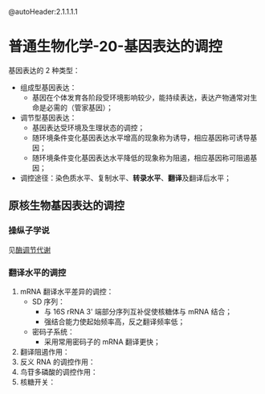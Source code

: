 @autoHeader:2.1.1.1.1

# 普通生物化学-20-基因表达的调控

基因表达的 2 种类型：
- 组成型基因表达：
  - 基因在个体发育各阶段受环境影响较少，能持续表达，表达产物通常对生命是必需的（管家基因）；
- 调节型基因表达：
  - 基因表达受环境及生理状态的调控；
  - 随环境条件变化基因表达水平增高的现象称为诱导，相应基因称可诱导基因；
  - 随环境条件变化基因表达水平降低的现象称为阻遏，相应基因称可阻遏基因；
- 调控途径：染色质水平、复制水平、**转录水平**、**翻译**及翻译后水平；

## 原核生物基因表达的调控

### 操纵子学说

见[酶调节代谢](普通生物化学-16-代谢的联系.md#酶调节代谢)

### 翻译水平的调控

1. mRNA 翻译水平差异的调控：
   - SD 序列：
     - 与 16S rRNA 3' 端部分序列互补促使核糖体与 mRNA 结合；
     - 强结合能力使起始频率高，反之翻译频率低；
   - 密码子系统：
     - 采用常用密码子的 mRNA 翻译更快；
2. 翻译阻遏作用：
3. 反义 RNA 的调控作用：
4. 鸟苷多磷酸的调控作用：
5. 核糖开关：